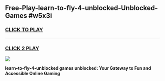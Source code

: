 
## Free-Play-learn-to-fly-4-unblocked-Unblocked-Games #w5x3i
<h3>
<a href="https://news.freeplayer.one?title=learn-to-fly-4-unblocked&ref=8M">CLICK TO PLAY</a></h3>
<hr>

<h3>
<a href="https://news.freeplayer.one?title=learn-to-fly-4-unblocked&ref=8M">CLICK 2 PLAY</a>
  
</h3>

<a href="https://news.freeplayer.one?title=learn-to-fly-4-unblocked&ref=8M"><img src="https://clearcache.store/games.png"></a>


**learn-to-fly-4-unblocked games unblocked: Your Gateway to Fun and Accessible Online Gaming**
